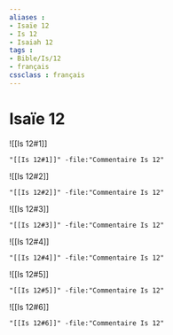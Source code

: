 ```yaml
---
aliases : 
- Isaïe 12
- Is 12
- Isaiah 12
tags : 
- Bible/Is/12
- français
cssclass : français
---
```


# Isaïe 12

![[Is 12#1]]

```query
"[[Is 12#1]]" -file:"Commentaire Is 12"
```

![[Is 12#2]]

```query
"[[Is 12#2]]" -file:"Commentaire Is 12"
```

![[Is 12#3]]

```query
"[[Is 12#3]]" -file:"Commentaire Is 12"
```

![[Is 12#4]]

```query
"[[Is 12#4]]" -file:"Commentaire Is 12"
```

![[Is 12#5]]

```query
"[[Is 12#5]]" -file:"Commentaire Is 12"
```

![[Is 12#6]]

```query
"[[Is 12#6]]" -file:"Commentaire Is 12"
```

